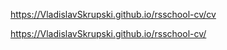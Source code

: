 https://VladislavSkrupski.github.io/rsschool-cv/cv

https://VladislavSkrupski.github.io/rsschool-cv/

